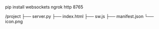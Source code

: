 pip install websockets
ngrok http 8765

/project
├── server.py
├── index.html
├── sw.js
├── manifest.json
└── icon.png
